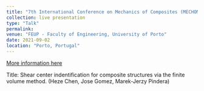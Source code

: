 ```yaml
---
title: "7th International Conference on Mechanics of Composites (MECHOMP7)"
collection: live presentation
type: "Talk"
permalink: 
venue: "FEUP - Faculty of Engineering, University of Porto"
date: 2021-09-02
location: "Porto, Portugal"
---
```


[More information here](http://example2.com)

Title: Shear center indentification for composite structures via the finite volume method. (Heze Chen, Jose Gomez, Marek-Jerzy Pindera)
